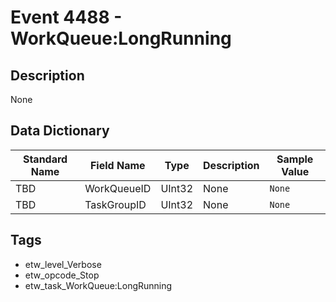 # Event 4488 - WorkQueue:LongRunning

## Description
None

## Data Dictionary
|Standard Name|Field Name|Type|Description|Sample Value|
|---|---|---|---|---|
|TBD|WorkQueueID|UInt32|None|`None`|
|TBD|TaskGroupID|UInt32|None|`None`|

## Tags
* etw_level_Verbose
* etw_opcode_Stop
* etw_task_WorkQueue:LongRunning